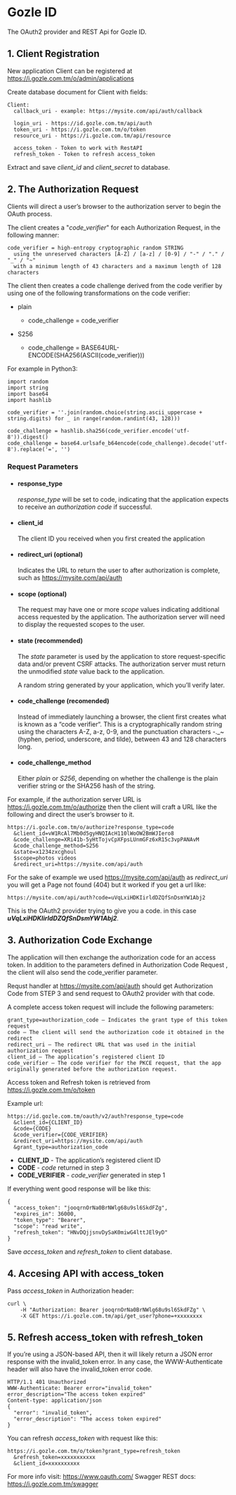 # Gozle ID
The OAuth2 provider and REST Api for Gozle ID.

## 1. Client Registration
New application Client can be registered at https://i.gozle.com.tm/o/admin/applications

Create database document for Client with fields:
  ```
  Client:
    callback_uri - example: https://mysite.com/api/auth/callback
    
    login_uri - https://id.gozle.com.tm/api/auth
    token_uri - https://i.gozle.com.tm/o/token
    resource_uri - https://i.gozle.com.tm/api/resource
    
    access_token - Token to work with RestAPI
    refresh_token - Token to refresh access_token
  ```

Extract and save _client_id_ and _client_secret_ to database.

## 2. The Authorization Request
Clients will direct a user’s browser to the authorization server to begin the OAuth process.

The client creates a "_code_verifier_" for each Authorization Request, in the following manner:
  ```
  code_verifier = high-entropy cryptographic random STRING
    using the unreserved characters [A-Z] / [a-z] / [0-9] / "-" / "." / "_" / "~"
    with a minimum length of 43 characters and a maximum length of 128 characters
  ```

The client then creates a code challenge derived from the code
verifier by using one of the following transformations on the code
verifier:
  + plain
      - code_challenge = code_verifier
  
  + S256
      - code_challenge = BASE64URL-ENCODE(SHA256(ASCII(code_verifier)))

For example in Python3:
  ```
  import random
  import string
  import base64
  import hashlib
  
  code_verifier = ''.join(random.choice(string.ascii_uppercase + string.digits) for _ in range(random.randint(43, 128)))
  
  code_challenge = hashlib.sha256(code_verifier.encode('utf-8')).digest()
  code_challenge = base64.urlsafe_b64encode(code_challenge).decode('utf-8').replace('=', '')
  ```

### Request Parameters

+ #### response_type
  _response_type_ will be set to code, indicating that the application expects to receive an _authorization code_ if successful.

+ #### client_id
  The client ID you received when you first created the application

+ #### redirect_uri (optional)
  Indicates the URL to return the user to after authorization is complete, such as https://mysite.com/api/auth

+ #### scope (optional)
  The request may have one or more _scope_ values indicating additional access requested by the application. The authorization server will need to display the requested scopes to the user.

+ #### state (recommended)
  The _state_ parameter is used by the application to store request-specific data and/or prevent CSRF attacks. The authorization server must return the unmodified _state_ value back to the application.

  A random string generated by your application, which you’ll verify later.

+ #### code_challenge (recomended)
  Instead of immediately launching a browser, the client first creates what is known as a “code verifier“. This is a cryptographically random string using the characters A-Z, a-z, 0-9, and the punctuation characters -._~ (hyphen, period, underscore, and tilde), between 43 and 128 characters long.

+ #### code_challenge_method
  Either _plain_ or _S256_, depending on whether the challenge is the plain verifier string or the SHA256 hash of the string.

For example, if the authorization server URL is https://i.gozle.com.tm/o/authorize then the client will craft a URL like the following and direct the user’s browser to it.
  ```
  https://i.gozle.com.tm/o/authorize?response_type=code
    &client_id=vW1RcAl7Mb0d5gyHNQIAcH110lWoOW2BmWJIero8
    &code_challenge=XRi41b-5yHtTojvCpXFpsLUnmGFz6xR15c3vpPANAvM
    &code_challenge_method=S256
    &state=x1234zxcghoul
    $scope=photos videos
    &redirect_uri=https://mysite.com/api/auth
  ```
For the sake of example we used https://mysite.com/api/auth as _redirect_uri_ you will get a Page not found (404) but it worked if you get a url like:
  ```
  https://mysite.com/api/auth?code=uVqLxiHDKIirldDZQfSnDsmYW1Abj2
  ```

This is the OAuth2 provider trying to give you a code. in this case ***uVqLxiHDKIirldDZQfSnDsmYW1Abj2***.

## 3. Authorization Code Exchange
The application will then exchange the authorization code for an access token. In addition to the parameters defined in Authorization Code Request , the client will also send the code_verifier parameter. 

Requst handler at https://mysite.com/api/auth should get Authorization Code from STEP 3 and send request to OAuth2 provider with that code.

A complete access token request will include the following parameters:
  ```
  grant_type=authorization_code – Indicates the grant type of this token request
  code – The client will send the authorization code it obtained in the redirect
  redirect_uri – The redirect URL that was used in the initial authorization request
  client_id – The application’s registered client ID
  code_verifier – The code verifier for the PKCE request, that the app originally generated before the authorization request.
  ```

Access token and Refresh token is retrieved from https://i.gozle.com.tm/o/token

Example url:
  ```
  https://id.gozle.com.tm/oauth/v2/auth?response_type=code
    &client_id={CLIENT_ID}
    &code={CODE}
    &code_verifier={CODE_VERIFIER}
    &redirect_uri=https://mysite.com/api/auth
    &grant_type=authorization_code
  ```

+ **CLIENT_ID** - The application’s registered client ID
+ **CODE** - _code_ returned in step 3
+ **CODE_VERIFIER** - _code_verifier_ generated in step 1

If everything went good response will be like this:
  ```
  {
    "access_token": "jooqrnOrNa0BrNWlg68u9sl6SkdFZg",
    "expires_in": 36000,
    "token_type": "Bearer",
    "scope": "read write",
    "refresh_token": "HNvDQjjsnvDySaK0miwG4lttJEl9yD"
  }
  ```

Save _access_token_ and _refresh_token_ to client database.

## 4. Accesing API with access_token

Pass _access_token_ in Authorization header:
  ```
  curl \
      -H "Authorization: Bearer jooqrnOrNa0BrNWlg68u9sl6SkdFZg" \
      -X GET https://i.gozle.com.tm/api/get_user?phone=+xxxxxxxx
  ```
## 5. Refresh access_token with refresh_token

If you’re using a JSON-based API, then it will likely return a JSON error response with the invalid_token error. In any case, the WWW-Authenticate header will also have the invalid_token error code.
  ```
  HTTP/1.1 401 Unauthorized
  WWW-Authenticate: Bearer error="invalid_token"
  error_description="The access token expired"
  Content-type: application/json
  {
    "error": "invalid_token",
    "error_description": "The access token expired"
  }
  ```

  You can refresh _access_token_ with request like this:
  ```
  https://i.gozle.com.tm/o/token?grant_type=refresh_token
    &refresh_token=xxxxxxxxxxx
    &client_id=xxxxxxxxxx
  ```

For more info visit: https://www.oauth.com/
Swagger REST docs:   https://i.gozle.com.tm/swagger

